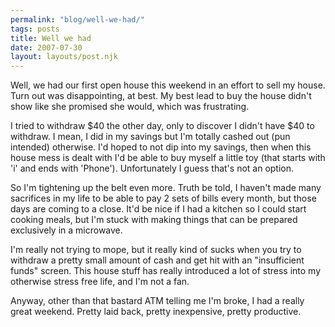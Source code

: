 ```yaml
---
permalink: "blog/well-we-had/"
tags: posts
title: Well we had
date: 2007-07-30
layout: layouts/post.njk
---
```


Well, we had our first open house this weekend in an effort to sell my house. Turn out was disappointing, at best. My best lead to buy the house didn't show like she promised she would, which was frustrating.

I tried to withdraw $40 the other day, only to discover I didn't have $40 to withdraw. I mean, I did in my savings but I'm totally cashed out (pun intended) otherwise. I'd hoped to not dip into my savings, then when this house mess is dealt with I'd be able to buy myself a little toy (that starts with 'i' and ends with 'Phone'). Unfortunately I guess that's not an option.

So I'm tightening up the belt even more. Truth be told, I haven't made many sacrifices in my life to be able to pay 2 sets of bills every month, but those days are coming to a close. It'd be nice if I had a kitchen so I could start cooking meals, but I'm stuck with making things that can be prepared exclusively in a microwave. 

I'm really not trying to mope, but it really kind of sucks when you try to withdraw a pretty small amount of cash and get hit with an "insufficient funds" screen. This house stuff has really introduced a lot of stress into my otherwise stress free life, and I'm not a fan. 

Anyway, other than that bastard ATM telling me I'm broke, I had a really great weekend. Pretty laid back, pretty inexpensive, pretty productive.